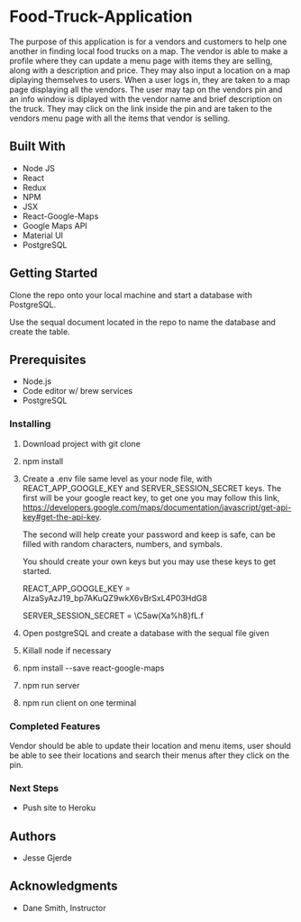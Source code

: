 # Food-Truck-Application

  The purpose of this application is for a vendors and customers to help one another in finding local food trucks on a map. The vendor is able to make a profile where they can update a menu page with items they are selling, along with a description and price. They may also input a location on a map diplaying themselves to users. 
  When a user logs in, they are taken to a map page displaying all the vendors. The user may tap on the vendors pin 
and an info window is diplayed with the vendor name and brief description on the truck. They may click on the link inside the pin and are taken to the vendors menu page with all the items that vendor is selling. 

## Built With
 - Node JS
 - React 
 - Redux
 - NPM
 - JSX
 - React-Google-Maps
 - Google Maps API
 - Material UI
 - PostgreSQL 

## Getting Started

Clone the repo onto your local machine and start a database with PostgreSQL. 

Use the sequal document located in the repo to name the database and create the table.


## Prerequisites

- Node.js 
- Code editor w/ brew services 
- PostgreSQL 

### Installing 

1. Download project with git clone
2. npm install
3. Create a .env file same level as your node file, with REACT_APP_GOOGLE_KEY and SERVER_SESSION_SECRET keys. 
    The first will be your google react key, to get one you may follow this link,
    https://developers.google.com/maps/documentation/javascript/get-api-key#get-the-api-key.
    
    The second will help create your password and keep is safe, can be filled with random characters, numbers, and symbals.
    
    You should create your own keys but you may use these keys to get started. 
    
    REACT_APP_GOOGLE_KEY = AIzaSyAzJ19_bp7AKuQZ9wkX6vBrSxL4P03HdG8
    
    SERVER_SESSION_SECRET = \C5aw(Xa%h8}fL.f

4. Open postgreSQL and create a database with the sequal file given
5. Killall node if necessary
6. npm install --save react-google-maps 
7. npm run server 
8. npm run client on one terminal


### Completed Features

Vendor should be able to update their location and menu items, user should be able to see their locations and search their menus after they click on the pin. 

### Next Steps 

- Push site to Heroku 

## Authors

- Jesse Gjerde

## Acknowledgments

- Dane Smith, Instructor

